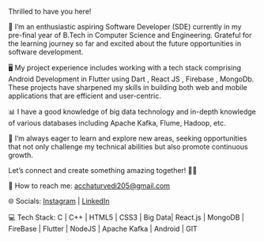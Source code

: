 Thrilled to have you here!

🌟 I’m an enthusiastic aspiring Software Developer (SDE) currently in my pre-final year of B.Tech in Computer Science and Engineering. Grateful for the learning journey so far and excited about the future opportunities in software development.

🖥️ My project experience includes working with a tech stack comprising Android Development in Flutter using Dart , React JS , Firebase , MongoDb. These projects have sharpened my skills in building both web and mobile applications that are efficient and user-centric.

📊 I have a good knowledge of big data technology and in-depth knowledge of various databases including Apache Kafka, Flume, Hadoop, etc.

📘 I’m always eager to learn and explore new areas, seeking opportunities that not only challenge my technical abilities but also promote continuous growth.

Let’s connect and create something amazing together! 🚀✨

📧 How to reach me: acchaturvedi205@gmail.com

🌐 Socials:
[Instagram](https://www.instagram.com/_anshulchaturvedi_/) | [LinkedIn](https://www.linkedin.com/in/anshulchaturvedi5/)

💻 Tech Stack:
C | C++ | HTML5 | CSS3 | Big Data| React.js | MongoDB | FireBase | Flutter | NodeJS | Apache Kafka | Android | GIT
